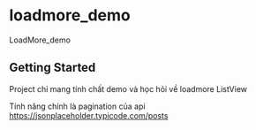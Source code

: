 # loadmore_demo

LoadMore_demo

## Getting Started

Project chỉ mang tính chất demo và học hỏi về loadmore ListView

Tính năng chính là pagination của api https://jsonplaceholder.typicode.com/posts
